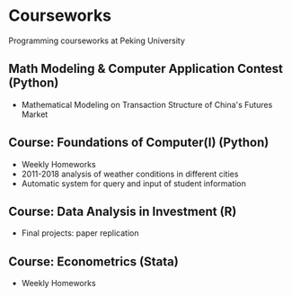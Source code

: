 # Courseworks
Programming courseworks at Peking University

## Math Modeling & Computer Application Contest (Python)
- Mathematical Modeling on Transaction Structure of China's Futures Market

## Course: Foundations of Computer(I) (Python)
- Weekly Homeworks
- 2011-2018 analysis of weather conditions in different cities
- Automatic system for query and input of student information

## Course: Data Analysis in Investment (R)
- Final projects: paper replication

## Course: Econometrics (Stata)
- Weekly Homeworks
